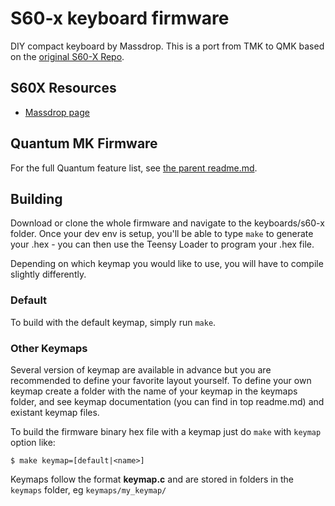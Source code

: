 S60-x keyboard firmware
======================
DIY compact keyboard by Massdrop. This is a port from TMK to QMK based on the [original S60-X Repo](https://github.com/jpec/s60x).

## S60X Resources
- [Massdrop page](https://www.massdrop.com/buy/sentraq-60-diy-keyboard-kit)

## Quantum MK Firmware

For the full Quantum feature list, see [the parent readme.md](/doc/readme.md).

## Building

Download or clone the whole firmware and navigate to the keyboards/s60-x folder. Once your dev env is setup, you'll be able to type `make` to generate your .hex - you can then use the Teensy Loader to program your .hex file. 

Depending on which keymap you would like to use, you will have to compile slightly differently.

### Default

To build with the default keymap, simply run `make`.

### Other Keymaps

Several version of keymap are available in advance but you are recommended to define your favorite layout yourself. To define your own keymap create a folder with the name of your keymap in the keymaps folder, and see keymap documentation (you can find in top readme.md) and existant keymap files.

To build the firmware binary hex file with a keymap just do `make` with `keymap` option like:

```
$ make keymap=[default|<name>]
```

Keymaps follow the format **__keymap.c__** and are stored in folders in the `keymaps` folder, eg `keymaps/my_keymap/`